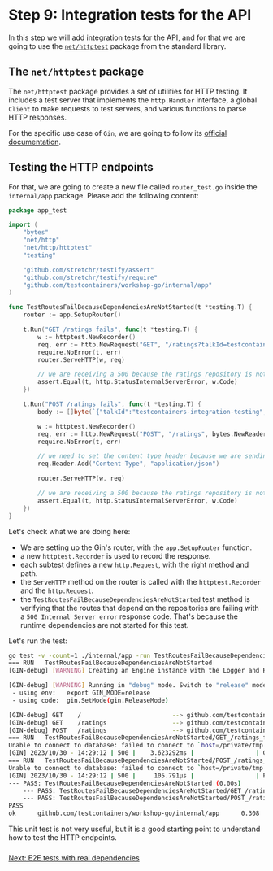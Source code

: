 # Step 9: Integration tests for the API

In this step we will add integration tests for the API, and for that we are going to use the [`net/httptest`](https://pkg.go.dev/net/http/httptest) package from the standard library.

## The `net/httptest` package

The `net/httptest` package provides a set of utilities for HTTP testing. It includes a test server that implements the `http.Handler` interface, a global `Client` to make requests to test servers, and various functions to parse HTTP responses.

For the specific use case of `Gin`, we are going to follow its [official documentation](https://gin-gonic.com/docs/testing/).

## Testing the HTTP endpoints

For that, we are going to create a new file called `router_test.go` inside the `internal/app` package. Please add the following content:

```go
package app_test

import (
	"bytes"
	"net/http"
	"net/http/httptest"
	"testing"

	"github.com/stretchr/testify/assert"
	"github.com/stretchr/testify/require"
	"github.com/testcontainers/workshop-go/internal/app"
)

func TestRoutesFailBecauseDependenciesAreNotStarted(t *testing.T) {
	router := app.SetupRouter()

	t.Run("GET /ratings fails", func(t *testing.T) {
		w := httptest.NewRecorder()
		req, err := http.NewRequest("GET", "/ratings?talkId=testcontainers-integration-testing", nil)
		require.NoError(t, err)
		router.ServeHTTP(w, req)

		// we are receiving a 500 because the ratings repository is not started
		assert.Equal(t, http.StatusInternalServerError, w.Code)
	})

	t.Run("POST /ratings fails", func(t *testing.T) {
		body := []byte(`{"talkId":"testcontainers-integration-testing","value":5}`)

		w := httptest.NewRecorder()
		req, err := http.NewRequest("POST", "/ratings", bytes.NewReader(body))
		require.NoError(t, err)

		// we need to set the content type header because we are sending a body
		req.Header.Add("Content-Type", "application/json")

		router.ServeHTTP(w, req)

		// we are receiving a 500 because the ratings repository is not started
		assert.Equal(t, http.StatusInternalServerError, w.Code)
	})
}

```

Let's check what we are doing here:

- We are setting up the Gin's router, with the `app.SetupRouter` function.
- a new `httptest.Recorder` is used to record the response.
- each subtest defines a new `http.Request`, with the right method and path.
- the `ServeHTTP` method on the router is called with the `httptest.Recorder` and the `http.Request`.
- the `TestRoutesFailBecauseDependenciesAreNotStarted` test method is verifying that the routes that depend on the repositories are failing with a `500 Internal Server error` response code. That's because the runtime dependencies are not started for this test.

Let's run the test:

```bash
go test -v -count=1 ./internal/app -run TestRoutesFailBecauseDependenciesAreNotStarted
=== RUN   TestRoutesFailBecauseDependenciesAreNotStarted
[GIN-debug] [WARNING] Creating an Engine instance with the Logger and Recovery middleware already attached.

[GIN-debug] [WARNING] Running in "debug" mode. Switch to "release" mode in production.
 - using env:   export GIN_MODE=release
 - using code:  gin.SetMode(gin.ReleaseMode)

[GIN-debug] GET    /                         --> github.com/testcontainers/workshop-go/internal/app.Root (3 handlers)
[GIN-debug] GET    /ratings                  --> github.com/testcontainers/workshop-go/internal/app.Ratings (3 handlers)
[GIN-debug] POST   /ratings                  --> github.com/testcontainers/workshop-go/internal/app.AddRating (3 handlers)
=== RUN   TestRoutesFailBecauseDependenciesAreNotStarted/GET_/ratings_fails
Unable to connect to database: failed to connect to `host=/private/tmp user=mdelapenya database=`: dial error (dial unix /private/tmp/.s.PGSQL.5432: connect: no such file or directory)
[GIN] 2023/10/30 - 14:29:12 | 500 |    3.623292ms |                 | GET      "/ratings?talkId=testcontainers-integration-testing"
=== RUN   TestRoutesFailBecauseDependenciesAreNotStarted/POST_/ratings_fails
Unable to connect to database: failed to connect to `host=/private/tmp user=mdelapenya database=`: dial error (dial unix /private/tmp/.s.PGSQL.5432: connect: no such file or directory)
[GIN] 2023/10/30 - 14:29:12 | 500 |     105.791µs |                 | POST     "/ratings"
--- PASS: TestRoutesFailBecauseDependenciesAreNotStarted (0.00s)
    --- PASS: TestRoutesFailBecauseDependenciesAreNotStarted/GET_/ratings_fails (0.00s)
    --- PASS: TestRoutesFailBecauseDependenciesAreNotStarted/POST_/ratings_fails (0.00s)
PASS
ok      github.com/testcontainers/workshop-go/internal/app      0.308
```

This unit test is not very useful, but it is a good starting point to understand how to test the HTTP endpoints.

### 
[Next: E2E tests with real dependencies](step-10-e2e-tests-with-real-dependencies.md)